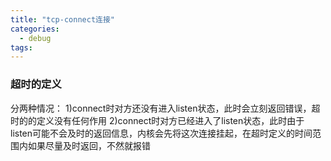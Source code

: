 ```yaml
---
title: "tcp-connect连接"
categories:
  - debug
tags:
---
```

### 超时的定义
分两种情况：
1)connect时对方还没有进入listen状态，此时会立刻返回错误，超时的的定义没有任何作用
2)connect时对方已经进入了listen状态，此时由于listen可能不会及时的返回信息，内核会先将这次连接挂起，在超时定义的时间范围内如果尽量及时返回，不然就报错